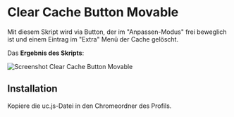 # Clear Cache Button Movable
Mit diesem Skript wird via Button, der im "Anpassen-Modus" frei beweglich ist und einem Eintrag im "Extra" Menü der Cache gelöscht.

Das **Ergebnis des Skripts**:

![Screenshot Clear Cache Button Movable](https://github.com/ardiman/userChrome.js/raw/master/clearcachebuttonmovable/scr_clearcachebuttonmovable.png)

## Installation
Kopiere die uc.js-Datei in den Chromeordner des Profils.

